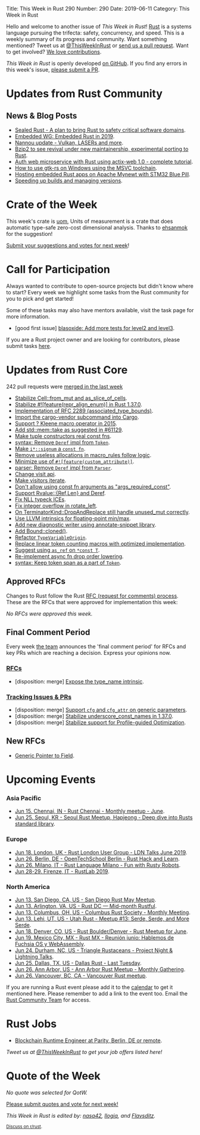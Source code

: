 Title: This Week in Rust 290
Number: 290
Date: 2019-06-11
Category: This Week in Rust

Hello and welcome to another issue of *This Week in Rust*!
[Rust](http://rust-lang.org) is a systems language pursuing the trifecta: safety, concurrency, and speed.
This is a weekly summary of its progress and community.
Want something mentioned? Tweet us at [@ThisWeekInRust](https://twitter.com/ThisWeekInRust) or [send us a pull request](https://github.com/cmr/this-week-in-rust).
Want to get involved? [We love contributions](https://github.com/rust-lang/rust/blob/master/CONTRIBUTING.md).

*This Week in Rust* is openly developed [on GitHub](https://github.com/cmr/this-week-in-rust).
If you find any errors in this week's issue, [please submit a PR](https://github.com/cmr/this-week-in-rust/pulls).

# Updates from Rust Community

## News & Blog Posts

* [Sealed Rust - A plan to bring Rust to safety critical software domains](https://ferrous-systems.com/blog/sealed-rust-the-pitch/).
* [Embedded WG: Embedded Rust in 2019](https://rust-embedded.github.io/blog/embedded-rust-in-2019/).
* [Nannou update - Vulkan, LASERs and more](https://nannou.cc/posts/nannou_v0.9).
* [Bzip2 to see revival under new maintainership, experimental porting to Rust](https://www.phoronix.com/scan.php?page=news_item&px=Bzip2-Revival-2019).
* [Auth web microservice with Rust using actix-web 1.0 - complete tutorial](https://gill.net.in/posts/auth-microservice-rust-actix-web1.0-diesel-complete-tutorial/).
* [How to use gtk-rs on Windows using the MSVC toolchain](https://www.reddit.com/r/rust/comments/bzkhmt/how_to_use_gtkrs_on_windows_using_the_msvc/).
* [Hosting embedded Rust apps on Apache Mynewt with STM32 Blue Pill](https://medium.com/@ly.lee/hosting-embedded-rust-apps-on-apache-mynewt-with-stm32-blue-pill-c86b119fe5f?sk=f58f4cf6c608fded4b354063e474a93b).
* [Speeding up builds and managing versions](https://estada.ch/2019/6/7/rusts-hidden-talents/).

# Crate of the Week

This week's crate is [uom](https://crates.io/crates/uom), Units of measurement is a crate that does automatic type-safe zero-cost dimensional analysis. Thanks to [ehsanmok](https://users.rust-lang.org/t/crate-of-the-week/2704/562) for the suggestion!

[Submit your suggestions and votes for next week][submit_crate]!

[submit_crate]: https://users.rust-lang.org/t/crate-of-the-week/2704

# Call for Participation

Always wanted to contribute to open-source projects but didn't know where to start?
Every week we highlight some tasks from the Rust community for you to pick and get started!

Some of these tasks may also have mentors available, visit the task page for more information.

* [good first issue] [blasoxide: Add more tests for level2 and level3](https://github.com/oezgurmakkurt/blasoxide/issues/3).

If you are a Rust project owner and are looking for contributors, please submit tasks [here][guidelines].

[guidelines]: https://users.rust-lang.org/t/twir-call-for-participation/4821

# Updates from Rust Core

242 pull requests were [merged in the last week][merged]

[merged]: https://github.com/search?q=is%3Apr+org%3Arust-lang+is%3Amerged+merged%3A2019-06-03..2019-06-10

* [Stabilize Cell::from_mut and as_slice_of_cells](https://github.com/rust-lang/rust/pull/61620).
* [Stabilize #![feature(repr_align_enum)] in Rust 1.37.0](https://github.com/rust-lang/rust/pull/61229).
* [Implementation of RFC 2289 (associated_type_bounds)](https://github.com/rust-lang/rust/pull/57428).
* [Import the cargo-vendor subcommand into Cargo](https://github.com/rust-lang/cargo/pull/6869).
* [Support ? Kleene macro operator in 2015](https://github.com/rust-lang/rust/pull/60932).
* [Add std::mem::take as suggested in #61129](https://github.com/rust-lang/rust/pull/61130).
* [Make tuple constructors real const fns](https://github.com/rust-lang/rust/pull/61209).
* [syntax: Remove `Deref` impl from `Token`](https://github.com/rust-lang/rust/pull/61669).
* [Make `i*::signum` a `const fn`](https://github.com/rust-lang/rust/pull/61635).
* [Remove useless allocations in macro_rules follow logic](https://github.com/rust-lang/rust/pull/61646).
* [Minimize use of `#![feature(custom_attribute)]`](https://github.com/rust-lang/rust/pull/61660).
* [parser: Remove `Deref` impl from `Parser`](https://github.com/rust-lang/rust/pull/61616).
* [Change visit api](https://github.com/rust-lang/rust/pull/61554).
* [Make visitors iterate](https://github.com/rust-lang/rust/pull/61559).
* [Don't allow using const fn arguments as "args_required_const"](https://github.com/rust-lang/rust/pull/61536).
* [Support Rvalue::{Ref,Len} and Deref](https://github.com/rust-lang/rust/pull/61532).
* [Fix NLL typeck ICEs](https://github.com/rust-lang/rust/pull/61488).
* [Fix integer overflow in rotate_left](https://github.com/rust-lang/rust/pull/61454).
* [On TerminatorKind::DropAndReplace still handle unused_mut correctly](https://github.com/rust-lang/rust/pull/61446).
* [Use LLVM intrinsics for floating-point min/max](https://github.com/rust-lang/rust/pull/61408).
* [Add new diagnostic writer using annotate-snippet library](https://github.com/rust-lang/rust/pull/61407).
* [Add Bound::cloned()](https://github.com/rust-lang/rust/pull/61376).
* [Refactor `TypeVariableOrigin`](https://github.com/rust-lang/rust/pull/59331).
* [Replace linear token counting macros with optimized implementation](https://github.com/rust-lang/rust/pull/59600).
* [Suggest using `as_ref` on `*const T`](https://github.com/rust-lang/rust/pull/61444).
* [Re-implement async fn drop order lowering](https://github.com/rust-lang/rust/pull/61413).
* [syntax: Keep token span as a part of `Token`](https://github.com/rust-lang/rust/pull/61541).

## Approved RFCs

Changes to Rust follow the Rust [RFC (request for comments)
process](https://github.com/rust-lang/rfcs#rust-rfcs). These
are the RFCs that were approved for implementation this week:

*No RFCs were approved this week.*

## Final Comment Period

Every week [the team](https://www.rust-lang.org/team.html) announces the
'final comment period' for RFCs and key PRs which are reaching a
decision. Express your opinions now.

### [RFCs](https://github.com/rust-lang/rfcs/labels/final-comment-period)

* [disposition: merge] [Expose the type_name intrinsic](https://github.com/rust-lang/rfcs/issues/1428).

### [Tracking Issues & PRs](https://github.com/rust-lang/rust/labels/final-comment-period)

* [disposition: merge] [Support `cfg` and `cfg_attr` on generic parameters](https://github.com/rust-lang/rust/pull/61547).
* [disposition: merge] [Stabilize underscore_const_names in 1.37.0](https://github.com/rust-lang/rust/pull/61347).
* [disposition: merge] [Stabilize support for Profile-guided Optimization](https://github.com/rust-lang/rust/pull/61268).

## New RFCs

* [Generic Pointer to Field](https://github.com/rust-lang/rfcs/pull/2708).

# Upcoming Events

### Asia Pacific

* [Jun 15. Chennai, IN - Rust Chennai - Monthly meetup - June](https://www.meetup.com/mad-rs/events/262191938/).
* [Jun 25. Seoul, KR - Seoul Rust Meetup, Hapjeong - Deep dive into Rusts standard library](https://www.meetup.com/Rust-Seoul-Meetup/events/srxvzqyzjbhc/).

### Europe

* [Jun 18. London, UK - Rust London User Group - LDN Talks June 2019](https://www.meetup.com/Rust-London-User-Group/events/262000795/).
* [Jun 26. Berlin, DE - OpenTechSchool Berlin - Rust Hack and Learn](https://www.meetup.com/opentechschool-berlin/events/gkkttqyzjbjc/).
* [Jun 26. Milano, IT - Rust Language Milano - Fun with Rusty Robots](https://www.meetup.com/rust-language-milano/events/262155219).
* [Jun 28-29. Firenze, IT - RustLab 2019](https://www.rustlab.it/).

### North America

* [Jun 13. San Diego, CA, US - San Diego Rust May Meetup](https://www.meetup.com/San-Diego-Rust/events/261595821/).
* [Jun 13. Arlington, VA, US - Rust DC — Mid-month Rustful](https://www.meetup.com/RustDC/events/261239650).
* [Jun 13. Columbus, OH, US - Columbus Rust Society - Monthly Meeting](https://www.meetup.com/columbus-rs/events/dbcfrpyzjbrb/).
* [Jun 13. Lehi, UT, US - Utah Rust - Meetup #13: Serde, Serde, and More Serde](https://www.meetup.com/utah-rust/events/262109363).
* [Jun 18. Denver, CO, US - Rust Boulder/Denver - Rust Meetup for June](https://www.meetup.com/Rust-Boulder-Denver/events/259124426/).
* [Jun 19. Mexico City, MX - Rust MX - Reunión junio: Hablemos de Fuchsia OS y WebAssembly](https://www.meetup.com/Rust-MX/events/261739565/).
* [Jun 24. Durham, NC, US - Triangle Rustaceans - Project Night & Lightning Talks](https://www.meetup.com/triangle-rustaceans/events/mfglwpyzjbgc/).
* [Jun 25. Dallas, TX, US - Dallas Rust - Last Tuesday](https://www.meetup.com/Dallas-Rust/events/zfgwzmyzjbhc/).
* [Jun 26. Ann Arbor, US - Ann Arbor Rust Meetup - Monthly Gathering](https://www.meetup.com/Ann-Arbor-Rust-Meetup/events/vsncvqyzjbjc/).
* [Jun 26. Vancouver, BC, CA - Vancouver Rust meetup](https://www.meetup.com/Vancouver-Rust/events/fzqqwqyzjbjc/).

If you are running a Rust event please add it to the [calendar] to get
it mentioned here. Please remember to add a link to the event too.
Email the [Rust Community Team][community] for access.

[calendar]: https://www.google.com/calendar/embed?src=apd9vmbc22egenmtu5l6c5jbfc%40group.calendar.google.com
[community]: mailto:community-team@rust-lang.org

# Rust Jobs

* [Blockchain Runtime Engineer at Parity, Berlin, DE or remote](https://www.parity.io/jobs/#berlin-blockchain-runtime-engineer).

*Tweet us at [@ThisWeekInRust](https://twitter.com/ThisWeekInRust) to get your job offers listed here!*

# Quote of the Week

*No quote was selected for QotW.*

[Please submit quotes and vote for next week!](https://users.rust-lang.org/t/twir-quote-of-the-week/328)

*This Week in Rust is edited by: [nasa42](https://github.com/nasa42), [llogiq](https://github.com/llogiq), and [Flavsditz](https://github.com/Flavsditz).*

<small>[Discuss on r/rust]().</small>
